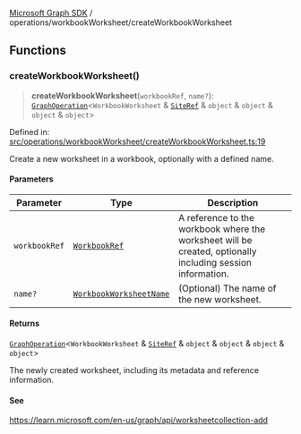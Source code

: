 [Microsoft Graph SDK](../../README.md) / operations/workbookWorksheet/createWorkbookWorksheet

## Functions

### createWorkbookWorksheet()

> **createWorkbookWorksheet**(`workbookRef`, `name?`): [`GraphOperation`](../../models/GraphOperation.md#graphoperation)\<`WorkbookWorksheet` & [`SiteRef`](../../models/SiteRef.md#siteref) & `object` & `object` & `object` & `object`\>

Defined in: [src/operations/workbookWorksheet/createWorkbookWorksheet.ts:19](https://github.com/Future-Secure-AI/microsoft-graph/blob/main/src/operations/workbookWorksheet/createWorkbookWorksheet.ts#L19)

Create a new worksheet in a workbook, optionally with a defined name.

#### Parameters

| Parameter | Type | Description |
| ------ | ------ | ------ |
| `workbookRef` | [`WorkbookRef`](../../models/WorkbookRef.md#workbookref) | A reference to the workbook where the worksheet will be created, optionally including session information. |
| `name?` | [`WorkbookWorksheetName`](../../models/WorkbookWorksheetName.md#workbookworksheetname) | (Optional) The name of the new worksheet. |

#### Returns

[`GraphOperation`](../../models/GraphOperation.md#graphoperation)\<`WorkbookWorksheet` & [`SiteRef`](../../models/SiteRef.md#siteref) & `object` & `object` & `object` & `object`\>

The newly created worksheet, including its metadata and reference information.

#### See

https://learn.microsoft.com/en-us/graph/api/worksheetcollection-add
